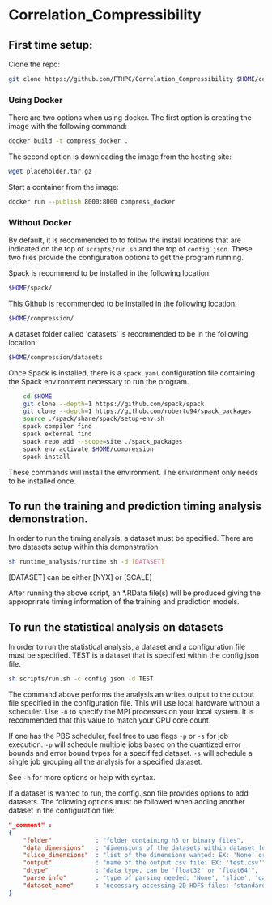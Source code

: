 # Correlation_Compressibility
## First time setup:

Clone the repo:
```bash
git clone https://github.com/FTHPC/Correlation_Compressibility $HOME/compression
```

### Using Docker
There are two options when using docker. The first option is creating the image with the following command:
```bash
docker build -t compress_docker .
```

The second option is downloading the image from the hosting site:
```bash
wget placeholder.tar.gz
```

Start a container from the image:
```bash
docker run --publish 8000:8000 compress_docker
```

### Without Docker
By default, it is recommended to to follow the install locations that are indicated on the top of ```scripts/run.sh```
and the top of ```config.json```. These two files provide the configuration options to get the program running.

Spack is recommend to be installed in the following location:
```bash
$HOME/spack/
```
This Github is recommended to be installed in the following location: 
```bash
$HOME/compression/
```
A dataset folder called 'datasets' is recommended to be in the following location:
```bash
$HOME/compression/datasets
```

Once Spack is installed, there is a ```spack.yaml``` configuration file containing the Spack environment necessary to run the program.
```bash
    cd $HOME
    git clone --depth=1 https://github.com/spack/spack
    git clone --depth=1 https://github.com/robertu94/spack_packages 
    source ./spack/share/spack/setup-env.sh 
    spack compiler find
    spack external find 
    spack repo add --scope=site ./spack_packages 
    spack env activate $HOME/compression 
    spack install
```
These commands will install the environment. The environment only needs to be installed once.

## To run the training and prediction timing analysis demonstration.

In order to run the timing analysis, a dataset must be specified.
There are two datasets setup within this demonstration. 

```bash
sh runtime_analysis/runtime.sh -d [DATASET]
```
[DATASET] can be either [NYX] or [SCALE]

After running the above script, an *.RData file(s) will be produced giving the approprirate timing information of 
the training and prediction models.

## To run the statistical analysis on datasets


In order to run the statistical analysis, a dataset and a configuration file must be specified.
TEST is a dataset that is specified within the config.json file. 

```bash
sh scripts/run.sh -c config.json -d TEST
```

The command above performs the analysis an writes output to the output file specified in the configuration file.
This will use local hardware without a scheduler. Use ```-n``` to specify the MPI processes on your local system. 
It is recommended that this value to match your CPU core count.

If one has the PBS scheduler, feel free to use flags ```-p``` or ```-s``` for job execution.
```-p``` will schedule multiple jobs based on the quantized error bounds and error bound types for a specififed dataset.
```-s``` will schedule a single job grouping all the analysis for a specified dataset.

See ```-h``` for more options or help with syntax.



If a dataset is wanted to run, the config.json file provides options to add datasets.
The following options must be followed when adding another dataset in the configuration file:
```json
"_comment" : 
{
    "folder"            : "folder containing h5 or binary files",
    "data_dimensions"   : "dimensions of the datasets within dataset_folder. Either 1x2 or 1x3. EX: '1028, 1028'",
    "slice_dimensions"  : "list of the dimensions wanted: EX: 'None' or 'X, Y, Z'",
    "output"            : "name of the output csv file: EX: 'test.csv'",
    "dtype"             : "data type. can be 'float32' or 'float64'",
    "parse_info"        : "type of parsing needed: 'None', 'slice', 'gaussian', 'gaussian_multi', 'spatialweight_fixed', 'spatialweight_random', or 'scalarweight_random'",
    "dataset_name"      : "necessary accessing 2D HDF5 files: 'standard' if not custom. custom EX: 'Z'"
} 
```
